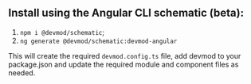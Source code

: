 ## Install using the Angular CLI schematic (beta):

1.  `npm i @devmod/schematic`;
1.  `ng generate @devmod/schematic:devmod-angular`

This will create the required `devmod.config.ts` file, add devmod to your package.json and update the required module and component files as needed.
